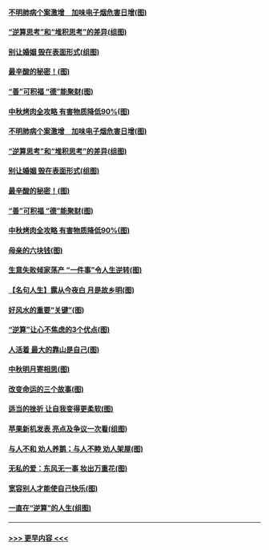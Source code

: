 #### [不明肺病个案激增　加味电子烟危害日增(图)](../pages/p8/907307.md?t=09140822) 
#### [“逆算思考”和“堆积思考”的差异(组图)](../pages/p8/907229.md?t=09140822) 
#### [别让婚姻 毁在表面形式(组图)](../pages/p8/907118.md?t=09140822) 
#### [最辛酸的秘密！(图)](../pages/p8/906327.md?t=09140822) 
#### [“善”可积福 “德”能聚财(图)](../pages/p8/906906.md?t=09140822) 
#### [中秋烤肉全攻略 有害物质降低90%(图)](../pages/p8/907227.md?t=09140822) 
#### [不明肺病个案激增　加味电子烟危害日增(图)](../pages/p8/907307.md?t=09140822) 
#### [“逆算思考”和“堆积思考”的差异(组图)](../pages/p8/907229.md?t=09140822) 
#### [别让婚姻 毁在表面形式(组图)](../pages/p8/907118.md?t=09140822) 
#### [最辛酸的秘密！(图)](../pages/p8/906327.md?t=09140822) 
#### [“善”可积福 “德”能聚财(图)](../pages/p8/906906.md?t=09140822) 
#### [中秋烤肉全攻略 有害物质降低90%(图)](../pages/p8/907227.md?t=09140822) 
#### [母亲的六块钱(图)](../pages/p8/907107.md?t=09140822) 
#### [生意失败倾家荡产 “一件事”令人生逆转(图)](../pages/p8/907101.md?t=09140822) 
#### [【名句人生】露从今夜白 月是故乡明(图)](../pages/p8/906558.md?t=09140822) 
#### [好风水的重要“关键”(图)](../pages/p8/907087.md?t=09140822) 
#### [“逆算”让心不焦虑的3个优点(图)](../pages/p8/907070.md?t=09140822) 
#### [人活着 最大的靠山是自己(图)](../pages/p8/906329.md?t=09140822) 
#### [中秋明月寄相思(图)](../pages/p8/906932.md?t=09140822) 
#### [改变命运的三个故事(图)](../pages/p8/906257.md?t=09140822) 
#### [适当的挫折 让自我变得更柔软(图)](../pages/p8/906984.md?t=09140822) 
#### [苹果新机发表 亮点及争议一次看(组图)](../pages/p8/906967.md?t=09140822) 
#### [与人不和 劝人养鹅；与人不睦 劝人架屋(图)](../pages/p8/906905.md?t=09140822) 
#### [无私的爱：东风无一事 妆出万重花(图)](../pages/p8/906862.md?t=09140822) 
#### [宽容别人才能使自己快乐(图)](../pages/p8/906553.md?t=09140822) 
#### [一直在“逆算”的人生(组图)](../pages/p8/906796.md?t=09140822) 

----
#### [ >>> 更早内容 <<< ](../indexes/p8-earlier.md)
